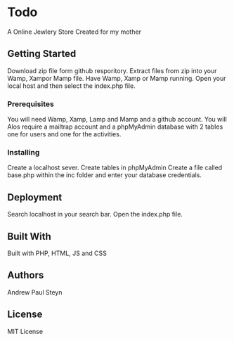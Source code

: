 # Todo
A Online Jewlery Store Created for my mother
## Getting Started
Download zip file form github resporitory. Extract files from zip into your Wamp, Xampor Mamp file. Have Wamp, Xamp or Mamp running. Open your local host and then select the index.php file.
### Prerequisites
You will need Wamp, Xamp, Lamp and Mamp and a github account. You will Alos require a mailtrap account and a phpMyAdmin database with 2 tables one for users and one for the activities.
### Installing
Create a localhost sever.
Create tables in phpMyAdmin
Create a file called base.php within the inc folder and enter your database credentials.
## Deployment
Search localhost in your search bar. Open the index.php file.
## Built With
Built with PHP, HTML, JS and CSS
## Authors
Andrew Paul Steyn
## License
MIT License
